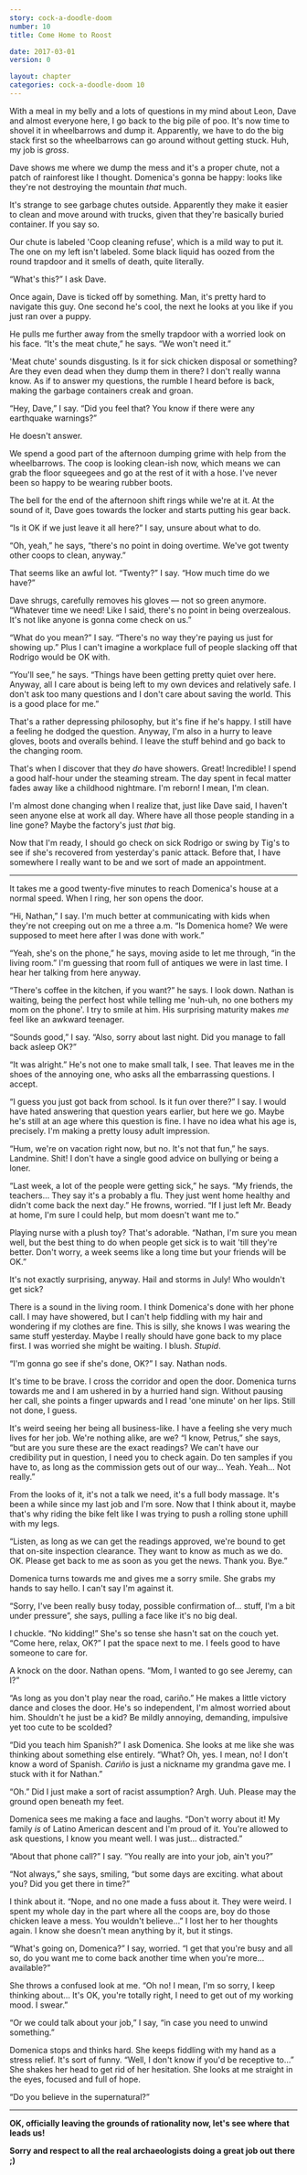 ```yaml
---
story: cock-a-doodle-doom
number: 10
title: Come Home to Roost

date: 2017-03-01
version: 0

layout: chapter
categories: cock-a-doodle-doom 10
---
```

With a meal in my belly and a lots of questions in my mind about Leon, Dave and almost everyone here, I go back to the big pile of poo. It's now time to shovel it in wheelbarrows and dump it. Apparently, we have to do the big stack first so the wheelbarrows can go around without getting stuck. Huh, my job is *gross*.

Dave shows me where we dump the mess and it's a proper chute, not a patch of rainforest like I thought. Domenica's gonna be happy: looks like they're not destroying the mountain *that* much.

It's strange to see garbage chutes outside. Apparently they make it easier to clean and move around with trucks, given that they're basically buried container. If you say so.

Our chute is labeled 'Coop cleaning refuse', which is a mild way to put it. The one on my left isn't labeled. Some black liquid has oozed from the round trapdoor and it smells of death, quite literally.

“What's this?” I ask Dave.

Once again, Dave is ticked off by something. Man, it's pretty hard to navigate this guy. One second he's cool, the next he looks at you like if you just ran over a puppy.

He pulls me further away from the smelly trapdoor with a worried look on his face. “It's the meat chute,” he says. “We won't need it.”

'Meat chute' sounds disgusting. Is it for sick chicken disposal or something? Are they even dead when they dump them in there? I don't really wanna know. As if to answer my questions, the rumble I heard before is back, making the garbage containers creak and groan.

“Hey, Dave,” I say. “Did you feel that? You know if there were any earthquake warnings?”

He doesn't answer.

We spend a good part of the afternoon dumping grime with help from the wheelbarrows. The coop is looking clean-ish now, which means we can grab the floor squeegees and go at the rest of it with a hose. I've never been so happy to be wearing rubber boots.

The bell for the end of the afternoon shift rings while we're at it. At the sound of it, Dave goes towards the locker and starts putting his gear back.

“Is it OK if we just leave it all here?” I say, unsure about what to do.

“Oh, yeah,” he says, “there's no point in doing overtime. We've got twenty other coops to clean, anyway.”

That seems like an awful lot. “Twenty?” I say. “How much time do we have?”

Dave shrugs, carefully removes his gloves — not so green anymore. “Whatever time we need! Like I said, there's no point in being overzealous. It's not like anyone is gonna come check on us.”

“What do you mean?” I say. “There's no way they're paying us just for showing up.” Plus I can't imagine a workplace full of people slacking off that Rodrigo would be OK with.

“You'll see,” he says. “Things have been getting pretty quiet over here. Anyway, all I care about is being left to my own devices and relatively safe. I don't ask too many questions and I don't care about saving the world. This is a good place for me.”

That's a rather depressing philosophy, but it's fine if he's happy. I still have a feeling he dodged the question. Anyway, I'm also in a hurry to leave gloves, boots and overalls behind. I leave the stuff behind and go back to the changing room.

That's when I discover that they *do* have showers. Great! Incredible! I spend a good half-hour under the steaming stream. The day spent in fecal matter fades away like a childhood nightmare. I'm reborn! I mean, I'm clean.

I'm almost done changing when I realize that, just like Dave said, I haven't seen anyone else at work all day. Where have all those people standing in a line gone? Maybe the factory's just *that* big.

Now that I'm ready, I should go check on sick Rodrigo or swing by Tig's to see if she's recovered from yesterday's panic attack. Before that, I have somewhere I really want to be and we sort of made an appointment.

***

It takes me a good twenty-five minutes to reach Domenica's house at a normal speed. When I ring, her son opens the door.

“Hi, Nathan,” I say. I'm much better at communicating with kids when they're not creeping out on me a three a.m. “Is Domenica home? We were supposed to meet here after I was done with work.”

“Yeah, she's on the phone,” he says, moving aside to let me through, “in the living room.” I'm guessing that room full of antiques we were in last time. I hear her talking from here anyway.

“There's coffee in the kitchen, if you want?” he says. I look down. Nathan is waiting, being the perfect host while telling me 'nuh-uh, no one bothers my mom on the phone'. I try to smile at him. His surprising maturity makes *me* feel like an awkward teenager.

“Sounds good,” I say. “Also, sorry about last night. Did you manage to fall back asleep OK?”

“It was alright.” He's not one to make small talk, I see. That leaves me in the shoes of the annoying one, who asks all the embarrassing questions. I accept.

“I guess you just got back from school. Is it fun over there?” I say. I would have hated answering that question years earlier, but here we go. Maybe he's still at an age where this question is fine. I have no idea what his age is, precisely. I'm making a pretty lousy adult impression.

“Hum, we're on vacation right now, but no. It's not that fun,” he says. Landmine. Shit! I don't have a single good advice on bullying or being a loner.

“Last week, a lot of the people were getting sick,” he says. “My friends, the teachers… They say it's a probably a flu. They just went home healthy and didn't come back the next day.” He frowns, worried. “If I just left Mr. Beady at home, I'm sure I could help, but mom doesn't want me to.”

Playing nurse with a plush toy? That's adorable. “Nathan, I'm sure you mean well, but the best thing to do when people get sick is to wait 'till they're better. Don't worry, a week seems like a long time but your friends will be OK.”

It's not exactly surprising, anyway. Hail and storms in July! Who wouldn't get sick?

There is a sound in the living room. I think Domenica's done with her phone call. I may have showered, but I can't help fiddling with my hair and wondering if my clothes are fine. This is silly, she knows I was wearing the same stuff yesterday. Maybe I really should have gone back to my place first. I was worried she might be waiting. I blush. *Stupid*.

“I'm gonna go see if she's done, OK?” I say. Nathan nods.

It's time to be brave. I cross the corridor and open the door. Domenica turns towards me and I am ushered in by a hurried hand sign. Without pausing her call, she points a finger upwards and I read 'one minute' on her lips. Still not done, I guess.

It's weird seeing her being all business-like. I have a feeling she very much lives for her job. We're nothing alike, are we? “I know, Petrus,” she says, “but are you sure these are the exact readings? We can't have our credibility put in question, I need you to check again. Do ten samples if you have to, as long as the commission gets out of our way… Yeah. Yeah… Not really.”

From the looks of it, it's not a talk we need, it's a full body massage. It's been a while since my last job and I'm sore. Now that I think about it, maybe that's why riding the bike felt like I was trying to push a rolling stone uphill with my legs.

“Listen, as long as we can get the readings approved, we're bound to get that on-site inspection clearance. They want to know as much as we do. OK. Please get back to me as soon as you get the news. Thank you. Bye.”

Domenica turns towards me and gives me a sorry smile. She grabs my hands to say hello. I can't say I'm against it.

“Sorry, I've been really busy today, possible confirmation of… stuff, I'm a bit under pressure”, she says, pulling a face like it's no big deal.

I chuckle. “No kidding!” She's so tense she hasn't sat on the couch yet. “Come here, relax, OK?” I pat the space next to me. I feels good to have someone to care for.

A knock on the door. Nathan opens. “Mom, I wanted to go see Jeremy, can I?”

“As long as you don't play near the road, cariño.” He makes a little victory dance and closes the door. He's so independent, I'm almost worried about him. Shouldn't he just be a kid? Be mildly annoying, demanding, impulsive yet too cute to be scolded?

“Did you teach him Spanish?” I ask Domenica. She looks at me like she was thinking about something else entirely. “What? Oh, yes. I mean, no! I don't know a word of Spanish. *Cariño* is just a nickname my grandma gave me. I stuck with it for Nathan.”

“Oh.” Did I just make a sort of racist assumption? Argh. Uuh. Please may the ground open beneath my feet.

Domenica sees me making a face and laughs. “Don't worry about it! My family *is* of Latino American descent and I'm proud of it. You're allowed to ask questions, I know you meant well. I was just… distracted.”

“About that phone call?” I say. “You really are into your job, ain't you?”

“Not always,” she says, smiling, “but some days are exciting. what about you? Did you get there in time?”

I think about it. “Nope, and no one made a fuss about it. They were weird. I spent my whole day in the part where all the coops are, boy do those chicken leave a mess. You wouldn't believe…” I lost her to her thoughts again. I know she doesn't mean anything by it, but it stings.

“What's going on, Domenica?” I say, worried. “I get that you're busy and all so, do you want me to come back another time when you're more… available?”

She throws a confused look at me. “Oh no! I mean, I'm so sorry, I keep thinking about… It's OK, you're totally right, I need to get out of my working mood. I swear.”

“Or we could talk about your job,” I say, “in case you need to unwind something.”

Domenica stops and thinks hard. She keeps fiddling with my hand as a stress relief. It's sort of funny. “Well, I don't know if you'd be receptive to…” She shakes her head to get rid of her hesitation. She looks at me straight in the eyes, focused and full of hope.

“Do you believe in the supernatural?”

***

**OK, officially leaving the grounds of rationality now, let's see where that leads us!**

**Sorry and respect to all the real archaeologists doing a great job out there ;)**
